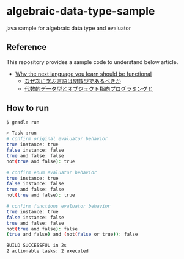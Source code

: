 # algebraic-data-type-sample

java sample for algebraic data type and evaluator

## Reference

This repository provides a sample code to understand below article.

* [Why the next language you learn should be functional](https://queue.acm.org/detail.cfm?id=2038036)
  * [なぜ次に学ぶ言語は関数型であるべきか](https://ymotongpoo.hatenablog.com/entry/20111105/1320506449)
  * [代数的データ型とオブジェクト指向プログラミングと](https://qiita.com/t2y/items/bbb359c371ccebd68a8b)

## How to run

```bash
$ gradle run

> Task :run
# confirm original evaluator behavior
true instance: true
false instance: false
true and false: false
not(true and false): true

# confirm enum evaluator behavior
true instance: true
false instance: false
true and false: false
not(true and false): true

# confirm functions evaluator behavior
true instance: true
false instance: false
true and false: false
not(true and false): false
(true and false) and (not(false or true)): false

BUILD SUCCESSFUL in 2s
2 actionable tasks: 2 executed
```

